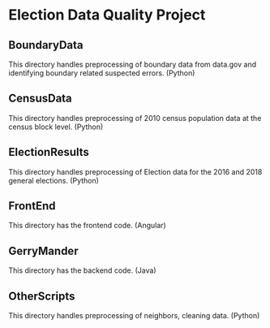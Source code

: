 # Election Data Quality Project

## BoundaryData
This directory handles preprocessing of boundary data from data.gov and identifying boundary related suspected errors. (Python)

## CensusData
This directory handles preprocessing of 2010 census population data at the census block level.  (Python)

## ElectionResults
This directory handles preprocessing of Election data for the 2016 and 2018 general elections. (Python)

## FrontEnd
This directory has the frontend code. (Angular)

## GerryMander
This directory has the backend code. (Java)

## OtherScripts
This directory handles preprocessing of neighbors, cleaning data. (Python)
